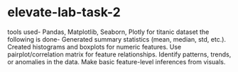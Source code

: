 # elevate-lab-task-2 
tools used- Pandas, Matplotlib, Seaborn, Plotly
for titanic dataset the following is done-
Generated summary statistics (mean, median, std, etc.).
Created histograms and boxplots for numeric features.
Use pairplot/correlation matrix for feature relationships.
Identify patterns, trends, or anomalies in the data.
Make basic feature-level inferences from visuals.
